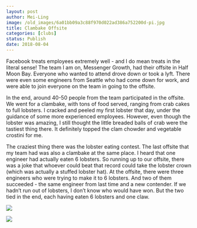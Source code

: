 ```yaml
---
layout: post
author: Mei-Ling
image: /old_images/6a01bb09a3c88f970d022ad386a752200d-pi.jpg
title: Clambake Offsite
categories: [clubs]
status: Publish
date: 2018-08-04
---
```


Facebook treats employees extremely well - and I do mean treats in the literal sense! The team I am on, Messenger Growth, had their offsite in Half Moon Bay. Everyone who wanted to attend drove down or took a lyft. There were even some engineers from Seattle who had come down for work, and were able to join everyone on the team in going to the offsite.

In the end, around 40-50 people from the team participated in the offsite. We went for a clambake, with tons of food served, ranging from crab cakes to full lobsters. I cracked and peeled my first lobster that day, under the guidance of some more experienced employees. However, even though the lobster was amazing, I still thought the little breaded balls of crab were the tastiest thing there. It definitely topped the clam chowder and vegetable crostini for me.

The craziest thing there was the lobster eating contest. The last offsite that my team had was also a clambake at the same place. I heard that one engineer had actually eaten 6 lobsters. So running up to our offsite, there was a joke that whoever could beat that record could take the lobster crown (which was actually a stuffed lobster hat). At the offsite, there were three engineers who were trying to make it to 6 lobsters. And two of them succeeded - the same engineer from last time and a new contender. If we hadn’t run out of lobsters, I don’t know who would have won. But the two tied in the end, each having eaten 6 lobsters and one claw.


![](/old_images/6a0105349b8251970b022ad3a66a51200b.jpg)

![](/old_images/6a0105349b8251970b022ad3a66a53200b.jpg)
